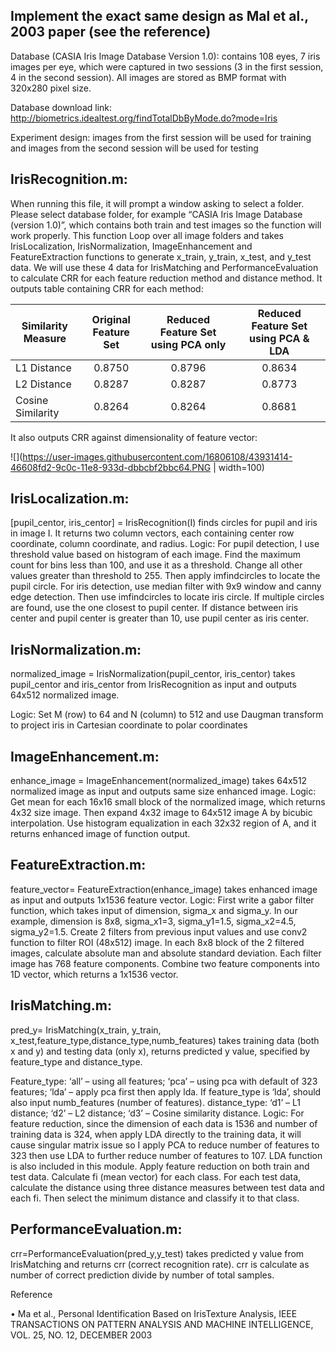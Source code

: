 ## Implement the exact same design as Mal et al., 2003 paper (see the reference)

Database (CASIA Iris Image Database Version 1.0): contains 108 eyes, 7 iris images per eye, which were captured in two sessions 
(3 in the first session, 4 in the second session). All images are stored as BMP format with 320x280 pixel size.

Database download link:
http://biometrics.idealtest.org/findTotalDbByMode.do?mode=Iris

Experiment design: images from the first session will be used for training and images from the second session will be used for testing

## IrisRecognition.m:
When running this file, it will prompt a window asking to select a folder. Please select database folder, for example 
“CASIA Iris Image Database (version 1.0)”, which contains both train and test images so the function will work properly.
This function Loop over all image folders and takes IrisLocalization, IrisNormalization, ImageEnhancement and FeatureExtraction 
functions to generate x_train, y_train, x_test, and y_test data. 
We will use these 4 data for IrisMatching and PerformanceEvaluation to calculate CRR for each feature reduction method and distance method. It outputs table containing CRR
for each method:

| Similarity Measure       | Original Feature Set        | Reduced Feature Set using PCA only |   Reduced Feature Set using PCA & LDA   |
| -------------            |:-------------:              | :-----:|:-----:|
| L1 Distance     | 0.8750 | 0.8796 |  0.8634    |
| L2 Distance      | 0.8287      |  0.8287  |  0.8773    |
| Cosine Similarity | 0.8264      |    0.8264 |    0.8681   |


It also outputs CRR against dimensionality of feature vector:

![](https://user-images.githubusercontent.com/16806108/43931414-46608fd2-9c0c-11e8-933d-dbbcbf2bbc64.PNG | width=100)



## IrisLocalization.m:
[pupil_centor, iris_centor] = IrisRecognition(I) finds circles for pupil and iris in image I. It returns
two column vectors, each containing center row coordinate, column coordinate, and radius.
Logic: For pupil detection, I use threshold value based on histogram of each image. Find the
maximum count for bins less than 100, and use it as a threshold. Change all other values greater
than threshold to 255. Then apply imfindcircles to locate the pupil circle. For iris detection, use
median filter with 9x9 window and canny edge detection. Then use imfindcircles to locate iris
circle. If multiple circles are found, use the one closest to pupil center. If distance between iris
center and pupil center is greater than 10, use pupil center as iris center.

## IrisNormalization.m:
normalized_image = IrisNormalization(pupil_centor, iris_centor) takes pupil_centor and
iris_centor from IrisRecognition as input and outputs 64x512 normalized image.

Logic: Set M (row) to 64 and N (column) to 512 and use Daugman transform to project iris in
Cartesian coordinate to polar coordinates

## ImageEnhancement.m:
enhance_image = ImageEnhancement(normalized_image) takes 64x512 normalized image as
input and outputs same size enhanced image.
Logic: Get mean for each 16x16 small block of the normalized image, which returns 4x32 size
image. Then expand 4x32 image to 64x512 image A by bicubic interpolation. Use histogram
equalization in each 32x32 region of A, and it returns enhanced image of function output.

## FeatureExtraction.m:
feature_vector= FeatureExtraction(enhance_image) takes enhanced image as input and outputs
1x1536 feature vector.
Logic: First write a gabor filter function, which takes input of dimension, sigma_x and sigma_y. In
our example, dimension is 8x8, sigma_x1=3, sigma_y1=1.5, sigma_x2=4.5, sigma_y2=1.5. Create
2 filters from previous input values and use conv2 function to filter ROI (48x512) image. In each
8x8 block of the 2 filtered images, calculate absolute man and absolute standard deviation. Each
filter image has 768 feature components. Combine two feature components into 1D vector,
which returns a 1x1536 vector.

## IrisMatching.m:
pred_y= IrisMatching(x_train, y_train, x_test,feature_type,distance_type,numb_features) takes
training data (both x and y) and testing data (only x), returns predicted y value, specified by
feature_type and distance_type.

Feature_type:
‘all’ – using all features;
‘pca’ – using pca with default of 323 features;
‘lda’ – apply pca first then apply lda. If feature_type is ‘lda’, should also input numb_features
(number of features).
distance_type:
‘d1’ – L1 distance;
‘d2’ – L2 distance;
‘d3’ – Cosine similarity distance.
Logic: For feature reduction, since the dimension of each data is 1536 and number of training
data is 324, when apply LDA directly to the training data, it will cause singular matrix issue so I
apply PCA to reduce number of features to 323 then use LDA to further reduce number of
features to 107. LDA function is also included in this module. Apply feature reduction on both
train and test data. Calculate fi (mean vector) for each class. For each test data, calculate the
distance using three distance measures between test data and each fi. Then select the minimum
distance and classify it to that class.

## PerformanceEvaluation.m:
crr=PerformanceEvaluation(pred_y,y_test) takes predicted y value from IrisMatching and
returns crr (correct recognition rate). crr is calculate as number of correct prediction divide by
number of total samples.




Reference

• Ma et al., Personal Identification Based on IrisTexture Analysis, IEEE TRANSACTIONS ON
PATTERN ANALYSIS AND MACHINE INTELLIGENCE, VOL. 25, NO. 12, DECEMBER 2003


